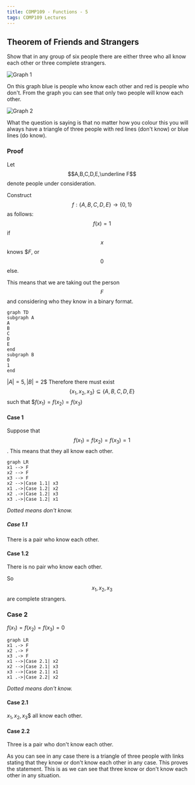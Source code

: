 ```yaml
---
title: COMP109 - Functions - 5
tags: COMP109 Lectures
---
```

## Theorem of Friends and Strangers
Show that in any group of six people there are either three who all know each other or three complete strangers.

![Graph 1]({{site.baseurl}}/assets/COMP109/Lectures/2020-11-13-3-1.png)

On this graph blue is people who know each other and red is people who don't. From the graph you can see that only two people will know each other.

![Graph 2]({{site.baseurl}}/assets/COMP109/Lectures/2020-11-13-3-2.png)

What the question is saying is that no matter how you colour this you will always have a triangle of three people with red lines (don't know) or blue lines (do know).

### Proof
Let $$A,B,C,D,E,\underline F$$ denote people under consideration.

Construct $$f:\{A,B,C,D,E\}\rightarrow\{0,1\}$$ as follows: $$f(x)=1$$ if $$x$$ knows $$F$, or $$0$$ else. 

This means that we are taking out the person $$F$$ and considering who they know in a binary format.

```mermaid
graph TD
subgraph A
A
B
C
D
E
end
subgraph B
0
1
end
```

$\vert A\vert =5, \vert B\vert =2$$ Therefore there must exist $$\{x_1,x_2,x_3\}\subseteq\{A,B,C,D,E\}$$ such that $$f(x_1)=f(x_2)=f(x_3)$

#### Case 1
Suppose that $$f(x_1)=f(x_2)=f(x_3)=1$$. This means that they all know each other.

```mermaid
graph LR
x1 --> F
x2 --> F
x3 --> F
x2 -->|Case 1.1| x3
x1 .->|Case 1.2| x2
x2 .->|Case 1.2| x3
x3 .->|Case 1.2| x1
```
*Dotted means don't know.*

##### Case 1.1
There is a pair who know each other.

#### Case 1.2
There is no pair who know each other. 

So $$x_1,x_2,x_3$$ are complete strangers.

### Case 2
$f(x_1)=f(x_2)=f(x_3)=0$

```mermaid
graph LR
x1 .-> F
x2 .-> F
x3 .-> F
x1 -->|Case 2.1| x2
x2 -->|Case 2.1| x3
x3 -->|Case 2.1| x1
x1 .->|Case 2.2| x2
```
*Dotted means don't know.*

#### Case 2.1
$x_1,x_2,x_3$$ all know each other.

#### Case 2.2
Three is a pair who don't know each other.

As you can see in any case there is a triangle of three people with links stating that they know or don't know each other in any case. This proves the statement. This is as we can see that three know or don't know each other in any situation.

